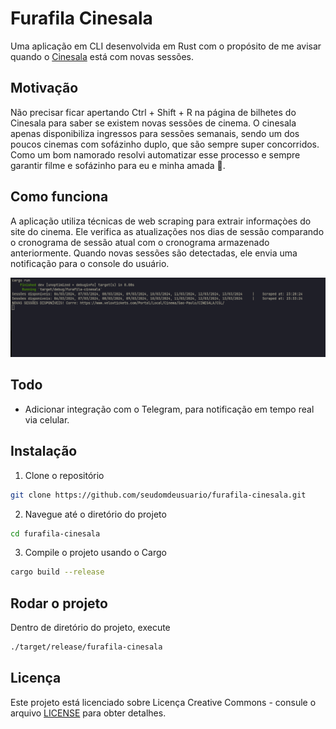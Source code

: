 # Furafila Cinesala
Uma aplicação em CLI desenvolvida em Rust com o propósito de me avisar quando o [Cinesala](https://www.veloxtickets.com/Portal/Local/Cinema/Sao-Paulo/CINESALA/CSL/) está com novas sessões.

## Motivação

Não precisar ficar apertando Ctrl + Shift + R na página de bilhetes do Cinesala para saber se existem novas sessões de cinema.
O cinesala apenas disponibiliza ingressos para sessões semanais, sendo um dos poucos cinemas com sofázinho duplo, que são sempre super concorridos. Como um bom namorado resolvi automatizar esse processo e sempre garantir filme e sofázinho para eu e minha amada 🥰.

## Como funciona 

A aplicação utiliza técnicas de web scraping para extrair informaçòes do site do cinema. Ele verifica as atualizações nos dias de sessão comparando o cronograma de sessão atual com o cronograma armazenado anteriormente.
Quando novas sessões são detectadas, ele envia uma notificação para o console do usuário.

![img](./cli.png)

## Todo

- Adicionar integração com o Telegram, para notificação em tempo real via celular.

## Instalação 

1. Clone o repositório
```bash
git clone https://github.com/seudomdeusuario/furafila-cinesala.git
```

2. Navegue até o diretório do projeto
```bash
cd furafila-cinesala
```

3. Compile o projeto usando o Cargo
```bash
cargo build --release
```

## Rodar o projeto

Dentro de diretório do projeto, execute
```bash
./target/release/furafila-cinesala
```

## Licença

Este projeto está licenciado sobre Licença Creative Commons - consule o arquivo [LICENSE](https://github.com/guilchaves/furafila-cinesala/blob/main/LICENSE) para obter detalhes.





